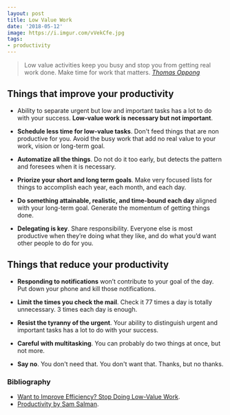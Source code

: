 ```yaml
---
layout: post
title: Low Value Work
date: '2018-05-12'
image: https://i.imgur.com/vVekCfe.jpg
tags:
- productivity
---
```


> Low value activities keep you busy and stop you from getting real work done. Make time for work that matters.
<cite>[Thomas Oppong](https://medium.com/the-mission/want-to-improve-efficiency-stop-doing-low-value-work-41ad87e5c640)</cite>

## Things that improve your productivity

- Ability to separate urgent but low and important tasks has a lot to do with your success. **Low-value work is necessary but not important**.

- **Schedule less time for low-value tasks**. Don't feed things that are non productive for you. Avoid the busy work that add no real value to your work, vision or long-term goal.

- **Automatize all the things**. Do not do it too early, but detects the pattern and foresees when it is necessary.

- **Priorize your short and long term goals**. Make very focused lists for things to accomplish each year, each month, and each day.

- **Do something attainable, realistic, and time-bound each day** aligned with your long-term goal. Generate the momentum of getting things done.

- **Delegating is key**. Share responsibility. Everyone else is most productive when they’re doing what they like, and do what you’d want other people to do for you.

## Things that reduce your productivity

- **Responding to notifications** won’t contribute to your goal of the day. Put down your phone and kill those notifications.

- **Limit the times you check the mail**. Check it 77 times a day is totally unnecessary. 3 times each day is enough.

- **Resist the tyranny of the urgent**. Your ability to distinguish urgent and important tasks has a lot to do with your success.

- **Careful with multitasking**. You can probably do two things at once, but not more.

- **Say no**. You don't need that. You don't want that. Thanks, but no thanks.

### Bibliography

- [Want to Improve Efficiency? Stop Doing Low-Value Work](https://medium.com/the-mission/want-to-improve-efficiency-stop-doing-low-value-work-41ad87e5c640).
- [Productivity by Sam Salman](http://blog.samaltman.com/productivity).